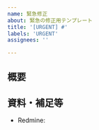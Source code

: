 ```yaml
---
name: 緊急修正
about: 緊急の修正用テンプレート
title: '[URGENT] #'
labels: 'URGENT'
assignees: ''

---
```


## 概要

## 資料・補足等

- Redmine: 